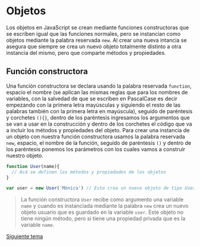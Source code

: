 # Objetos

Los objetos en JavaScript se crean mediante funciones constructoras que se escriben igual que las funciones normales, pero se instancian como objetos mediante la palabra reservada `new`. Al crear una nueva intancia se asegura que siempre se crea un nuevo objeto totalmente distinto a otra instancia del mismo, pero que comparte métodos y propiedades.

## Función constructora

Una función constructora se declara usando la palabra reservada `function`, espacio el nombre (se aplican las mismas reglas que para los nombres de variables, con la salvedad de que se escriben en PascalCase es decir empezando con la primera letra mayúsculas y siguiendo el resto de las palabras también con la primera letra en mayúscula), seguido de paréntesis y corchetes `(){}`, dentro de los paréntesis ingresamos los argumentos que se van a usar en la construcción y dentro de los corchetes el código que va a incluir los métodos y propiedades del objeto. Para crear una instancia de un objeto con nuestra función constructora usamos la palabra reservada `new`, espacio, el nombre de la función, seguido de paréntesis `()` y dentro de los paréntesis ponemos los parámetros con los cuales vamos a construir nuestro objeto.

```js
function User(name){
  // Acá se definen los métodos y propiedades de los objetos
}

var user = new User('Mónica') // Esto crea un nuevo objeto de tipo User, que recibe como parámetro al momento de su construcción el string 'Mónica'
```

> La función constructora `User` recibe como argumento una variable `name` y cuando es instanciada mediante la palabra `new` crea un nuevo objeto usuario que es guardado en la variable `user`. Este objeto no tiene ningún método, pero si tiene una propiedad privada que es la variable `name`.

[Siguiente tema](04_02_propiedades_de_los_objetos)